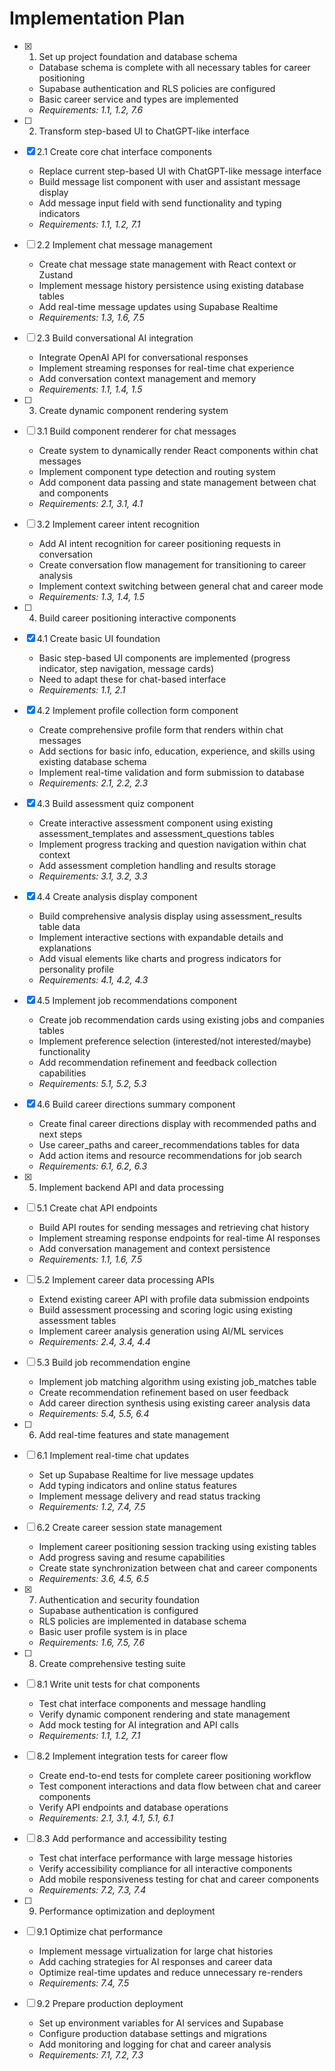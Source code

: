 # Implementation Plan

- [x] 1. Set up project foundation and database schema

  - Database schema is complete with all necessary tables for career positioning
  - Supabase authentication and RLS policies are configured
  - Basic career service and types are implemented
  - _Requirements: 1.1, 1.2, 7.6_

- [ ] 2. Transform step-based UI to ChatGPT-like interface
- [x] 2.1 Create core chat interface components




  - Replace current step-based UI with ChatGPT-like message interface
  - Build message list component with user and assistant message display
  - Add message input field with send functionality and typing indicators
  - _Requirements: 1.1, 1.2, 7.1_

- [ ] 2.2 Implement chat message management

  - Create chat message state management with React context or Zustand
  - Implement message history persistence using existing database tables
  - Add real-time message updates using Supabase Realtime
  - _Requirements: 1.3, 1.6, 7.5_

- [ ] 2.3 Build conversational AI integration

  - Integrate OpenAI API for conversational responses
  - Implement streaming responses for real-time chat experience
  - Add conversation context management and memory
  - _Requirements: 1.1, 1.4, 1.5_

- [ ] 3. Create dynamic component rendering system
- [ ] 3.1 Build component renderer for chat messages

  - Create system to dynamically render React components within chat messages
  - Implement component type detection and routing system
  - Add component data passing and state management between chat and components
  - _Requirements: 2.1, 3.1, 4.1_

- [ ] 3.2 Implement career intent recognition

  - Add AI intent recognition for career positioning requests in conversation
  - Create conversation flow management for transitioning to career analysis
  - Implement context switching between general chat and career mode
  - _Requirements: 1.3, 1.4, 1.5_

- [ ] 4. Build career positioning interactive components
- [x] 4.1 Create basic UI foundation

  - Basic step-based UI components are implemented (progress indicator, step navigation, message cards)
  - Need to adapt these for chat-based interface
  - _Requirements: 1.1, 2.1_

- [x] 4.2 Implement profile collection form component

  - Create comprehensive profile form that renders within chat messages
  - Add sections for basic info, education, experience, and skills using existing database schema
  - Implement real-time validation and form submission to database
  - _Requirements: 2.1, 2.2, 2.3_

- [x] 4.3 Build assessment quiz component

  - Create interactive assessment component using existing assessment_templates and assessment_questions tables
  - Implement progress tracking and question navigation within chat context
  - Add assessment completion handling and results storage
  - _Requirements: 3.1, 3.2, 3.3_

- [x] 4.4 Create analysis display component

  - Build comprehensive analysis display using assessment_results table data
  - Implement interactive sections with expandable details and explanations
  - Add visual elements like charts and progress indicators for personality profile
  - _Requirements: 4.1, 4.2, 4.3_

- [x] 4.5 Implement job recommendations component

  - Create job recommendation cards using existing jobs and companies tables
  - Implement preference selection (interested/not interested/maybe) functionality
  - Add recommendation refinement and feedback collection capabilities
  - _Requirements: 5.1, 5.2, 5.3_

- [x] 4.6 Build career directions summary component

  - Create final career directions display with recommended paths and next steps
  - Use career_paths and career_recommendations tables for data
  - Add action items and resource recommendations for job search
  - _Requirements: 6.1, 6.2, 6.3_

- [x] 5. Implement backend API and data processing

- [ ] 5.1 Create chat API endpoints

  - Build API routes for sending messages and retrieving chat history
  - Implement streaming response endpoints for real-time AI responses
  - Add conversation management and context persistence
  - _Requirements: 1.1, 1.6, 7.5_

- [ ] 5.2 Implement career data processing APIs

  - Extend existing career API with profile data submission endpoints
  - Build assessment processing and scoring logic using existing assessment tables
  - Implement career analysis generation using AI/ML services
  - _Requirements: 2.4, 3.4, 4.4_

- [ ] 5.3 Build job recommendation engine

  - Implement job matching algorithm using existing job_matches table
  - Create recommendation refinement based on user feedback
  - Add career direction synthesis using existing career analysis data
  - _Requirements: 5.4, 5.5, 6.4_

- [ ] 6. Add real-time features and state management
- [ ] 6.1 Implement real-time chat updates

  - Set up Supabase Realtime for live message updates
  - Add typing indicators and online status features
  - Implement message delivery and read status tracking
  - _Requirements: 1.2, 7.4, 7.5_

- [ ] 6.2 Create career session state management

  - Implement career positioning session tracking using existing tables
  - Add progress saving and resume capabilities
  - Create state synchronization between chat and career components
  - _Requirements: 3.6, 4.5, 6.5_

- [x] 7. Authentication and security foundation

  - Supabase authentication is configured
  - RLS policies are implemented in database schema
  - Basic user profile system is in place
  - _Requirements: 1.6, 7.5, 7.6_

- [ ] 8. Create comprehensive testing suite
- [ ] 8.1 Write unit tests for chat components

  - Test chat interface components and message handling
  - Verify dynamic component rendering and state management
  - Add mock testing for AI integration and API calls
  - _Requirements: 1.1, 1.2, 7.1_

- [ ] 8.2 Implement integration tests for career flow

  - Create end-to-end tests for complete career positioning workflow
  - Test component interactions and data flow between chat and career components
  - Verify API endpoints and database operations
  - _Requirements: 2.1, 3.1, 4.1, 5.1, 6.1_

- [ ] 8.3 Add performance and accessibility testing

  - Test chat interface performance with large message histories
  - Verify accessibility compliance for all interactive components
  - Add mobile responsiveness testing for chat and career components
  - _Requirements: 7.2, 7.3, 7.4_

- [ ] 9. Performance optimization and deployment
- [ ] 9.1 Optimize chat performance

  - Implement message virtualization for large chat histories
  - Add caching strategies for AI responses and career data
  - Optimize real-time updates and reduce unnecessary re-renders
  - _Requirements: 7.4, 7.5_

- [ ] 9.2 Prepare production deployment
  - Set up environment variables for AI services and Supabase
  - Configure production database settings and migrations
  - Add monitoring and logging for chat and career analysis
  - _Requirements: 7.1, 7.2, 7.3_
